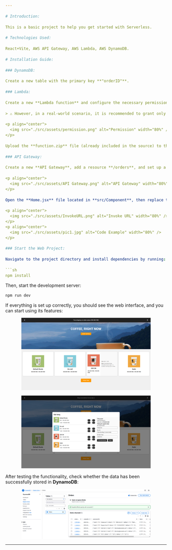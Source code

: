 ```yaml
---

# Introduction:

This is a basic project to help you get started with Serverless.

# Technologies Used:

React+Vite, AWS API Gateway, AWS Lambda, AWS DynamoDB.

# Installation Guide:

### DynamoDB:

Create a new table with the primary key **"orderID"**.

### Lambda:

Create a new **Lambda function** and configure the necessary permissions to allow logging and read/write access to **DynamoDB**. 

> ⚠ However, in a real-world scenario, it is recommended to grant only the necessary permissions instead of full access.

<p align="center">
  <img src="./src/assets/permission.png" alt="Permission" width="80%" />
</p>

Upload the **function.zip** file (already included in the source) to the Lambda function. Once uploaded, your Lambda function is ready to use.

### API Gateway:

Create a new **API Gateway**, add a resource **/orders**, and set up a **POST** method.

<p align="center">
  <img src="./src/assets/API Gateway.png" alt="API Gateway" width="80%" />
</p>

Open the **Home.jsx** file located in **src/Component**, then replace the endpoint (the **Invoke URL** found in the API Gateway's **Stages** section) with your own:

<p align="center">
  <img src="./src/assets/InvokeURL.png" alt="Invoke URL" width="80%" />
</p>
<p align="center">
  <img src="./src/assets/pic1.jpg" alt="Code Example" width="80%" />
</p>

### Start the Web Project:

Navigate to the project directory and install dependencies by running:

```sh
npm install
```

Then, start the development server:

```sh
npm run dev
```

If everything is set up correctly, you should see the web interface, and you can start using its features:

<p align="center">
  <img src="./src/assets/demo1.png" alt="Demo Screenshot 1" width="80%" />
</p>
<p align="center">
  <img src="./src/assets/demo2.png" alt="Demo Screenshot 2" width="80%" />
</p>

After testing the functionality, check whether the data has been successfully stored in **DynamoDB**:

<p align="center">
  <img src="./src/assets/demo3.png" alt="DynamoDB Screenshot" width="80%" />
</p>

---
```

